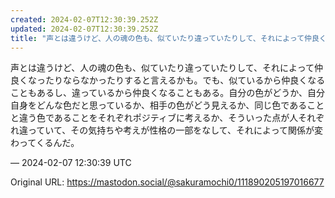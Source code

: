 ```yaml
---
created: 2024-02-07T12:30:39.252Z
updated: 2024-02-07T12:30:39.252Z
title: "声とは違うけど、人の魂の色も、似ていたり違っていたりして、それによって仲良くなっ[...]"
---
```


<p>声とは違うけど、人の魂の色も、似ていたり違っていたりして、それによって仲良くなったりならなかったりすると言えるかも。でも、似ているから仲良くなることもあるし、違っているから仲良くなることもある。自分の色がどうか、自分自身をどんな色だと思っているか、相手の色がどう見えるか、同じ色であることと違う色であることをそれぞれポジティブに考えるか、そういった点が人それぞれ違っていて、その気持ちや考えが性格の一部をなして、それによって関係が変わってくるんだ。</p>

&mdash; 2024-02-07 12:30:39 UTC

Original URL: https://mastodon.social/@sakuramochi0/111890205197016677
